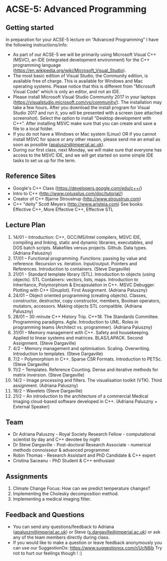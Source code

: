 # ACSE-5: Advanced Programming

## Getting started

In preparation for your ACSE-5 lecture on “Advanced Programming” I have the following instructions/info:
- As part of our ACSE-5 we will be primarily using Microsoft Visual C++ (MSVC), an IDE (integrated development environment) for the C++ programming language (https://en.wikipedia.org/wiki/Microsoft_Visual_Studio). 
- The most basic edition of Visual Studio, the Community edition, is available free of charge. This is available for Windows and Mac operating systems. Please notice that this is different from "Microsoft Visual Code" which is only an editor, and not an IDE.
- Please install Microsoft Visual Studio Community 2017 in your laptops (https://visualstudio.microsoft.com/vs/community/). The installation may take a few hours. After you download the install program for Visual Studio 2017 and run it, you will be presented with a screen (see attached screenshot). Select the option to install "Desktop development with C++”. After installing MSVC make sure that you can create and save a file to a local folder.
- If you do not have a Windows or Mac system (Linux) OR if you cannot install MSVC for space or any other reason, please send me an email as soon as possible (apaluszn@imperial.ac.uk).
- During our first class, next Monday, we will make sure that everyone has access to the MSVC IDE, and we will get started on some simple IDE tasks to set us up for the term. 

## Reference Sites

- Google's C++ Class (https://developers.google.com/edu/c++/)
- Intro to C++ (http://www.cplusplus.com/doc/tutorial/)
- Creator of C++ Bjarne Stroustrup (http://www.stroustrup.com)
- C++ "deity" Scott Meyers (http://www.aristeia.com) See books: Effective C++, More Effective C++, Effective STL

## Lecture Plan 

1. 14/01 – Introduction: C++, GCC/MS/Intel compilers, MSVC IDE, compiling and linking, static and dynamic libraries, executables, and DOS batch scripts. Makefiles versus projects. Github. Data types. (Adriana Paluszny)
2. 17/01 – Functional programming. Functions: passing by value and reference. Recursion vs. iteration. Input/output. Pointers and References. Introduction to containers. (Steve Dargaville)
3. 21/01 - Standard template library (STL). Introduction to objects (using objects). STL Containers: vectors, lists, maps. Introduction to Inheritance, Polymorphism & Encapsulation in C++. MSVC Debugger. Plotting with C++ (Gnuplot). First Assignment. (Adriana Paluszny)
4. 24/01 – Object oriented programming (creating objects). Classes, constructor, destructor, copy constructor, members, Boolean operators, mutators, accessors. Making objects STL compatible. (Adriana Paluszny)  
5. 28/01 – 30-minute C++ History Trip. C++18. The Standards Committee. Programming paradigms. Agile. Introduction to UML. Roles in programming teams (Architect vs. programmer). (Adriana Paluszny)
6. 31/01 – Memory management with C++. Safety and housekeeping. Applied to linear systems and matrices. BLAS/LAPACK. Second Assignment. (Steve Dargaville)
7. 4/2 – Memory management and optimisation. Scaling. Overwriting. Introduction to templates. (Steve Dargaville)
8. 7/2 – Polymorphism in C++. Sparse CSR Formats. Introduction to PETSc. (Steve Dargaville)
9. 11/2 – Templates. Reference Counting. Dense and iterative methods for matrix inversion. (Steve Dargaville)
10. 14/2 – Image processing and filters. The visualisation toolkit (VTK). Third assignment. (Adriana Paluszny)
11. 18/2 – Wavelets (Steve Dargaville)
12. 21/2 – An introduction to the architecture of a commercial Medical Imaging cloud-based software developed in C++. (Adriana Paluszny + External Speaker)

## Team

- Dr Adriana Paluszny - Royal Society Research Fellow - computational scientist by day and C++ devotee by night
- Dr Steve Dargaville - Post-doctoral Research Associate - numerical methods connoisseur & advanced programmer
- Robin Thomas - Research Assistant and PhD Candidate & C++ expert
- Cristina Saceanu - PhD Student & C++ enthusiast

## Assignments 
1. Climate Change Focus: How can we predict temperature changes?
2. Implementing the Cholesky decomposition method.
3. Implementing a medical imaging filter.

## Feedback and Questions
- You can send any questions/feedback to Adriana (apaluszn@imperial.ac.uk) or Steve (s.dargaville@imperial.ac.uk) or ask any of the team members directly during class.
- If you would like to make a question or leave feedback anonymously you can use our SuggestionOx:
https://www.suggestionox.com/r/UcN8ib 
Try not to hurt our feelings though ! :)
